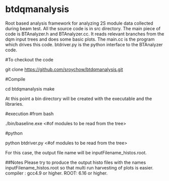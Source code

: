# btdqmanalysis

Root based analysis framework for analyzing 2S module data collected during beam test. All the 
source code is in src directory. The main piece of code is BTAnalyzer.h and BTAnalyzer.cc. It 
reads relevant branches from the dqm input trees and does some basic plots. The main.cc is the 
program which drives this code. btdriver.py is the  python interface to the BTAnalyzer code.


#To checkout the code

git clone https://github.com/sroychow/btdqmanalysis.git 

#Compile

cd btdqmanalysis
make

At this point a bin directory will be created with the executable and the libraries.

#execution 
#from bash

./bin/baseline.exe <inputfileName> <#of modules to be read from the tree> <outputfileName>

#python 

python btdriver.py <inputfileName> <#of modules to be read from the tree>

For this case, the output file name will be inputFilename_histos.root. 

##Notes
Please try to produce the output histo files with the names inputFilename_histos.root so that multi run harvesting of plots is easier.
compiler : gcc4.9 or higher.
ROOT: 6.16 or higher.
